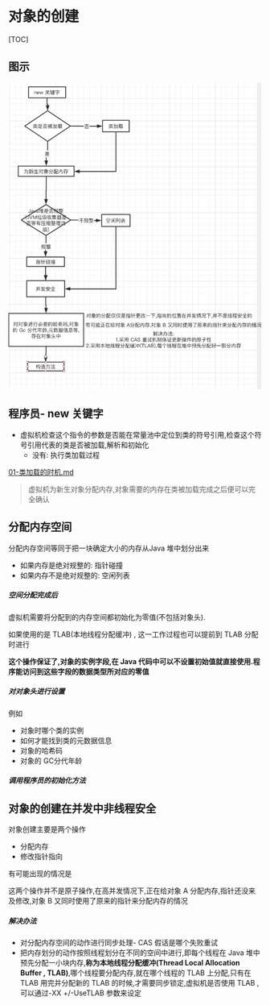 # 对象的创建

[TOC]

## 图示

![image-20200601215233751](assets/image-20200601215233751.png)

## 程序员- new 关键字

- 虚拟机检查这个指令的参数是否能在常量池中定位到类的符号引用,检查这个符号引用代表的类是否被加载,解析和初始化
  - 没有: 执行类加载过程

 [01-类加载的时机.md](../07-虚拟机类加载机制/01-类加载的时机.md) 

>  虚拟机为新生对象分配内存,对象需要的内存在类被加载完成之后便可以完全确认

## 分配内存空间

分配内存空间等同于把一块确定大小的内存从Java 堆中划分出来

- 如果内存是绝对规整的: 指针碰撞
- 如果内存不是绝对规整的: 空闲列表

##### 空间分配完成后

虚拟机需要将分配到的内存空间都初始化为零值(不包括对象头).

如果使用的是 TLAB(本地线程分配缓冲) , 这一工作过程也可以提前到 TLAB 分配时进行

**这个操作保证了,对象的实例字段,在 Java 代码中可以不设置初始值就直接使用.程序能访问到这些字段的数据类型所对应的零值**

##### 对对象头进行设置

例如

- 对象时哪个类的实例
- 如何才能找到类的元数据信息
- 对象的哈希码
- 对象的 GC分代年龄

##### 调用程序员的初始化方法

## 对象的创建在并发中非线程安全

对象创建主要是两个操作

- 分配内存
- 修改指针指向

有可能出现的情况是

这两个操作并不是原子操作,在高并发情况下,正在给对象 A 分配内存,指针还没来及修改,对象 B 又同时使用了原来的指针来分配内存的情况

##### 解决办法

- 对分配内存空间的动作进行同步处理- CAS 假话是哪个失败重试
- 把内存划分的动作按照线程划分在不同的空间中进行,即每个线程在 Java 堆中预先分配一小块内存,**称为本地线程分配缓冲(Thread Local Allocation Buffer , TLAB)**,哪个线程要分配内存,就在哪个线程的 TLAB 上分配,只有在 TLAB 用完并分配新的 TLAB 的时候,才需要同步锁定,虚拟机是否使用 TLAB ,可以通过-XX +/-UseTLAB 参数来设定



